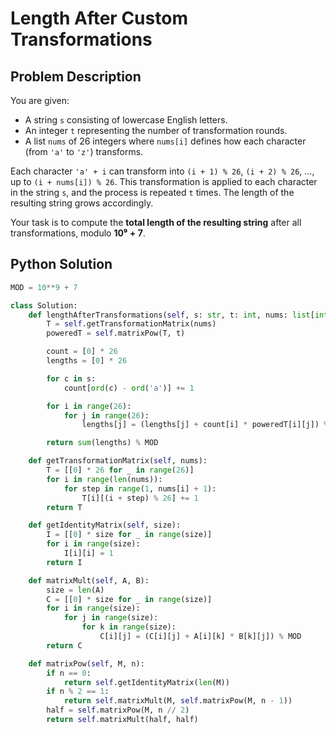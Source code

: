 # Length After Custom Transformations

## Problem Description

You are given:
- A string `s` consisting of lowercase English letters.
- An integer `t` representing the number of transformation rounds.
- A list `nums` of 26 integers where `nums[i]` defines how each character (from `'a'` to `'z'`) transforms.

Each character `'a' + i` can transform into `(i + 1) % 26`, `(i + 2) % 26`, ..., up to `(i + nums[i]) % 26`. This transformation is applied to each character in the string `s`, and the process is repeated `t` times. The length of the resulting string grows accordingly.

Your task is to compute the **total length of the resulting string** after all transformations, modulo **10⁹ + 7**.

## Python Solution

```python
MOD = 10**9 + 7

class Solution:
    def lengthAfterTransformations(self, s: str, t: int, nums: list[int]) -> int:
        T = self.getTransformationMatrix(nums)
        poweredT = self.matrixPow(T, t)

        count = [0] * 26
        lengths = [0] * 26

        for c in s:
            count[ord(c) - ord('a')] += 1

        for i in range(26):
            for j in range(26):
                lengths[j] = (lengths[j] + count[i] * poweredT[i][j]) % MOD

        return sum(lengths) % MOD

    def getTransformationMatrix(self, nums):
        T = [[0] * 26 for _ in range(26)]
        for i in range(len(nums)):
            for step in range(1, nums[i] + 1):
                T[i][(i + step) % 26] += 1
        return T

    def getIdentityMatrix(self, size):
        I = [[0] * size for _ in range(size)]
        for i in range(size):
            I[i][i] = 1
        return I

    def matrixMult(self, A, B):
        size = len(A)
        C = [[0] * size for _ in range(size)]
        for i in range(size):
            for j in range(size):
                for k in range(size):
                    C[i][j] = (C[i][j] + A[i][k] * B[k][j]) % MOD
        return C

    def matrixPow(self, M, n):
        if n == 0:
            return self.getIdentityMatrix(len(M))
        if n % 2 == 1:
            return self.matrixMult(M, self.matrixPow(M, n - 1))
        half = self.matrixPow(M, n // 2)
        return self.matrixMult(half, half)

